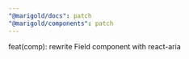```yaml
---
"@marigold/docs": patch
"@marigold/components": patch
---
```


feat(comp): rewrite Field component with react-aria
